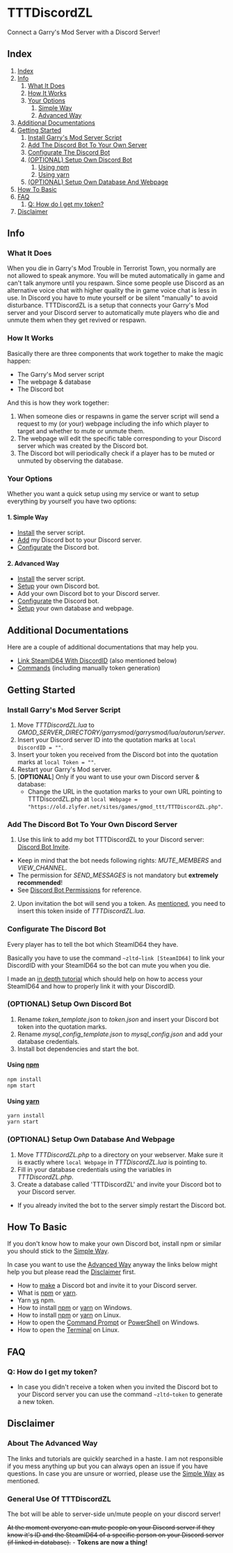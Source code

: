 # TTTDiscordZL

Connect a Garry's Mod Server with a Discord Server!

## Index

1. [Index](#index)
2. [Info](#info)
   1. [What It Does](#what-it-does)
   2. [How It Works](#how-it-works)
   3. [Your Options](#your-options)
      1. [Simple Way](#1-simple-way)
      2. [Advanced Way](#2-advanced-way)
3. [Additional Documentations](#additional-documentations)
4. [Getting Started](#getting-started)
   1. [Install Garry's Mod Server Script](#install-garrys-mod-server-script)
   2. [Add The Discord Bot To Your Own Server](#add-the-discord-bot-to-your-own-discord-server)
   3. [Configurate The Discord Bot](#configurate-the-discord-bot)
   4. [(OPTIONAL) Setup Own Discord Bot](#optional-setup-own-discord-bot)
      1. [Using npm](#using-npm)
      2. [Using yarn](#using-yarn)
   5. [(OPTIONAL) Setup Own Database And Webpage](#optional-setup-own-database-and-webpage)
5. [How To Basic](#how-to-basic)
6. [FAQ](#faq)
   1. [Q: How do I get my token?](#q-how-do-i-get-my-token)
7. [Disclaimer](#disclaimer)

## Info

### What It Does

When you die in Garry's Mod Trouble in Terrorist Town, you normally are not allowed to speak anymore. You will be muted
automatically in game and can't talk anymore until you respawn. Since some people use Discord as an alternative voice
chat with higher quality the in game voice chat is less in use. In Discord you have to mute yourself or be silent
"manually" to avoid disturbance. TTTDiscordZL is a setup that connects your Garry's Mod server and your Discord server
to automatically mute players who die and unmute them when they get revived or respawn.

### How It Works

Basically there are three components that work together to make the magic happen:

- The Garry's Mod server script
- The webpage & database
- The Discord bot

And this is how they work together:

1. When someone dies or respawns in game the server script will send a request to my (or your) webpage including the
   info which player to target and whether to mute or unmute them.
2. The webpage will edit the specific table corresponding to your Discord server which was created by the Discord bot.
3. The Discord bot will periodically check if a player has to be muted or unmuted by observing the database.

### Your Options

Whether you want a quick setup using my service or want to setup everything by yourself you have two options:

#### 1. Simple Way

- [Install](#install-garrys-mod-server-script) the server script.
- [Add](#add-the-discord-bot-to-your-own-discord-server) my Discord bot to your Discord server.
- [Configurate](#configurate-the-discord-bot) the Discord bot.

#### 2. Advanced Way

- [Install](#install-garrys-mod-server-script) the server script.
- [Setup](#optional-setup-own-discord-bot) your own Discord bot.
- Add your own Discord bot to your Discord server.
- [Configurate](#configurate-the-discord-bot) the Discord bot.
- [Setup](#optional-setup-own-database-and-webpage) your own database and webpage.

## Additional Documentations

Here are a couple of additional documentations that may help you.

- [Link SteamID64 With DiscordID](idlink.md) (also mentioned below)
- [Commands](commands.md) (including manually token generation)

## Getting Started

### Install Garry's Mod Server Script

1. Move _TTTDiscordZL.lua_ to _GMOD_SERVER_DIRECTORY/garrysmod/garrysmod/lua/autorun/server_.
2. Insert your Discord server ID into the quotation marks at `local DiscordID = ""`.
3. Insert your token you received from the Discord bot into the quotation marks at `local Token = ""`.
4. Restart your Garry's Mod server.
5. [**OPTIONAL**] Only if you want to use your own Discord server & database:
   - Change the URL in the quotation marks to your own URL pointing to TTTDiscordZL.php at
     `local Webpage = "https://old.zlyfer.net/sites/games/gmod_ttt/TTTDiscordZL.php"`.

### Add The Discord Bot To Your Own Discord Server

1. Use this link to add my bot TTTDiscordZL to your Discord server:
   [Discord Bot Invite](https://discordapp.com/oauth2/authorize?client_id=424687518966087682&scope=bot&permissions=4197376).

- Keep in mind that the bot needs following rights: _MUTE_MEMBERS_ and _VIEW_CHANNEL_.
- The permission for _SEND_MESSAGES_ is not mandatory but **extremely recommended**!
- See [Discord Bot Permissions](https://discordapp.com/developers/docs/topics/permissions) for reference.

2. Upon invitation the bot will send you a token. As [mentioned](#install-garrys-mod-server-script), you need to insert
   this token inside of _TTTDiscordZL.lua_.

### Configurate The Discord Bot

Every player has to tell the bot which SteamID64 they have.

Basically you have to use the command `~zltd~link [SteamID64]` to link your DiscordID with your SteamID64 so the bot can
mute you when you die.

I made an [in depth tutorial](idlink.md) which should help on how to access your SteamID64 and how to properly link it
with your DiscordID.

### (OPTIONAL) Setup Own Discord Bot

1. Rename _token_template.json_ to _token.json_ and insert your Discord bot token into the quotation marks.
2. Rename _mysql_config_template.json_ to _mysql_config.json_ and add your database credentials.
3. Install bot dependencies and start the bot.

#### Using [npm](https://www.npmjs.com/)

    npm install
    npm start

#### Using [yarn](https://yarnpkg.com/)

    yarn install
    yarn start

### (OPTIONAL) Setup Own Database And Webpage

1. Move _TTTDiscordZL.php_ to a directory on your webserver. Make sure it is exactly where `local Webpage` in
   _TTTDiscordZL.lua_ is pointing to.
2. Fill in your database credentials using the variables in _TTTDiscordZL.php_.
3. Create a database called 'TTTDiscordZL' and invite your Discord bot to your Discord server.

- If you already invited the bot to the server simply restart the Discord bot.

## How To Basic

If you don't know how to make your own Discord bot, install npm or similar you should stick to the
[Simple Way](#1-simple-way).

In case you want to use the [Advanced Way](#2-advanced-way) anyway the links below might help you but please read the
[Disclaimer](#disclaimer) first.

- How to [make](https://www.digitaltrends.com/gaming/how-to-make-a-discord-bot/) a Discord bot and invite it to your
  Discord server.
- What is [npm](https://docs.npmjs.com/getting-started/what-is-npm) or
  [yarn](https://yarnpkg.com/en/docs/getting-started).
- Yarn [vs](https://blog.risingstack.com/yarn-vs-npm-node-js-package-managers/) npm.
- How to install [npm](https://www.npmjs.com/get-npm) or [yarn](https://yarnpkg.com/en/docs/install#windows-stable) on
  Windows.
- How to install [npm](https://blog.teamtreehouse.com/install-node-js-npm-linux) or
  [yarn](https://yarnpkg.com/lang/en/docs/install/#debian-stable) on Linux.
- How to open the [Command Prompt](https://www.lifewire.com/how-to-open-command-prompt-2618089) or
  [PowerShell](https://www.tenforums.com/tutorials/25581-open-windows-powershell-windows-10-a.html) on Windows.
- How to open the [Terminal](https://www.lifewire.com/ways-to-open-a-terminal-console-window-using-ubuntu-4075024) on
  Linux.

## FAQ

### Q: How do I get my token?

- In case you didn't receive a token when you invited the Discord bot to your Discord server you can use the command
  `~zltd~token` to generate a new token.

## Disclaimer

### About The Advanced Way

The links and tutorials are quickly searched in a haste. I am not responsible if you mess anything up but you can always
open an issue if you have questions. In case you are unsure or worried, please use the [Simple Way](#1-simple-way) as
mentioned.

### General Use Of TTTDiscordZL

The bot will be able to server-side un/mute people on your discord server!

~~At the moment everyone can mute people on your Discord server if they know it's ID and the SteamID64 of a specific
person on your Discord server (if linked in database).~~ - **Tokens are now a thing!**
